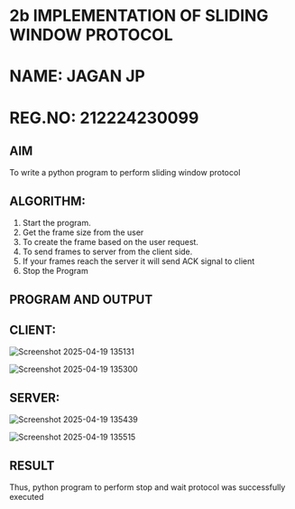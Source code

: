 # 2b IMPLEMENTATION OF SLIDING WINDOW PROTOCOL
# NAME: JAGAN JP
# REG.NO: 212224230099

## AIM

To write a python program to perform sliding window protocol

## ALGORITHM:

1. Start the program.
2. Get the frame size from the user
3. To create the frame based on the user request.
4. To send frames to server from the client side.
5. If your frames reach the server it will send ACK signal to client
6. Stop the Program
 
## PROGRAM AND OUTPUT

## CLIENT:

![Screenshot 2025-04-19 135131](https://github.com/user-attachments/assets/c5fd717f-a8e4-4ec4-aa2d-92b787d1d9b9)

![Screenshot 2025-04-19 135300](https://github.com/user-attachments/assets/cf2c5981-1630-4fef-96c0-111335d9653a)

## SERVER:

![Screenshot 2025-04-19 135439](https://github.com/user-attachments/assets/9b1e22c6-3d97-4d85-b9b2-450998242dca)

![Screenshot 2025-04-19 135515](https://github.com/user-attachments/assets/72c725c5-ebb3-4d27-a8a2-2ab14e6278ce)

## RESULT
Thus, python program to perform stop and wait protocol was successfully executed

